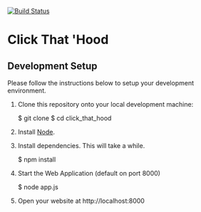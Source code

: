 [![Build Status](https://travis-ci.org/codeforamerica/click_that_hood.png?branch=master)](click_that_hood)

# Click That 'Hood

## Development Setup

Please follow the instructions below to setup your development environment.

1) Clone this repository onto your local development machine:

    $ git clone <REPLACE THIS WITH REPO CLONE LOCATION>
    $ cd click_that_hood

2) Install [Node](http://nodejs.org/#download).

3) Install dependencies. This will take a while.

    $ npm install

4) Start the Web Application (default on port 8000)

    $ node app.js

5) Open your website at http://localhost:8000
